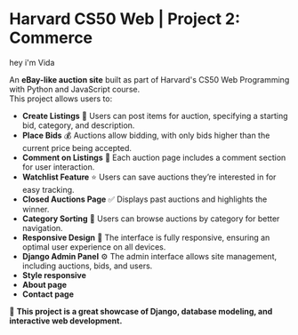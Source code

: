 # Harvard CS50 Web | Project 2: Commerce
hey i'm Vida

An **eBay-like auction site** built as part of Harvard's CS50 Web Programming with Python and JavaScript course.  
This project allows users to:  
- **Create Listings** 📝 Users can post items for auction, specifying a starting bid, category, and description.  
- **Place Bids** 💰 Auctions allow bidding, with only bids higher than the current price being accepted.  
- **Comment on Listings** 💬 Each auction page includes a comment section for user interaction.  
- **Watchlist Feature** ⭐ Users can save auctions they’re interested in for easy tracking.  
- **Closed Auctions Page** ✅ Displays past auctions and highlights the winner.  
- **Category Sorting** 🔄 Users can browse auctions by category for better navigation.  
- **Responsive Design** 📱 The interface is fully responsive, ensuring an optimal user experience on all devices.  
- **Django Admin Panel** ⚙️ The admin interface allows site management, including auctions, bids, and users.
- **Style responsive**
- **About page**
- **Contact page**

🚀 **This project is a great showcase of Django, database modeling, and interactive web development.**  
